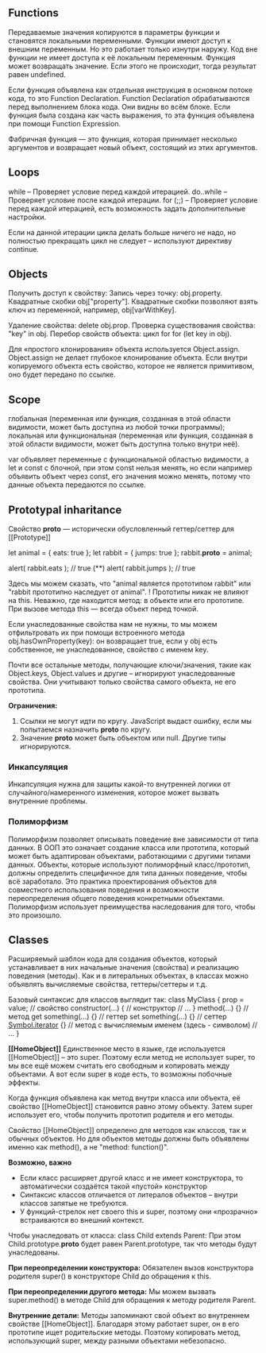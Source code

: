 ## Functions

Передаваемые значения копируются в параметры функции и становятся локальными переменными.
Функции имеют доступ к внешним переменным. Но это работает только изнутри наружу. Код вне функции не имеет доступа к её локальным переменным.
Функция может возвращать значение. Если этого не происходит, тогда результат равен undefined.

Если функция объявлена как отдельная инструкция в основном потоке кода, то это Function Declaration. Function Declaration обрабатываются перед выполнением блока кода. 
Они видны во всём блоке. Если функция была создана как часть выражения, то эта функция объявлена при помощи Function Expression. 

Фабричная функция — это функция, которая принимает несколько аргументов и возвращает новый объект, состоящий из этих аргументов. 

## Loops

while – Проверяет условие перед каждой итерацией.
do..while – Проверяет условие после каждой итерации.
for (;;) – Проверяет условие перед каждой итерацией, есть возможность задать дополнительные настройки.

Если на данной итерации цикла делать больше ничего не надо, но полностью прекращать цикл не следует – используют директиву continue.

## Objects

Получить доступ к свойству:
Запись через точку: obj.property.
Квадратные скобки obj["property"]. Квадратные скобки позволяют взять ключ из переменной, например, obj[varWithKey].

Удаление свойства: delete obj.prop.
Проверка существования свойства: "key" in obj.
Перебор свойств объекта: цикл for for (let key in obj).

Для «простого клонирования» объекта используется Object.assign. Object.assign не делает глубокое клонирование объекта. 
Если внутри копируемого объекта есть свойство, которое не является примитивом, оно будет передано по ссылке.

## Scope

глобальная (переменная или функция, созданная в этой области видимости, может быть доступна из любой точки программы);
локальная или функциональная (переменная или функция, созданная в этой области видимости, может быть доступна только внутри неё).

var объявляет переменные с функциональной областью видимости, а let и const c блочной, при этом const нельзя менять, но если например объявить объект через const, 
его значения можно менять, потому что данные объекта передаются по ссылке.

## Prototypal inharitance

Свойство __proto__ — исторически обусловленный геттер/сеттер для [[Prototype]]

let animal = {
  eats: true
};
let rabbit = {
  jumps: true
};
rabbit.__proto__ = animal;

alert( rabbit.eats ); // true (**)
alert( rabbit.jumps ); // true

Здесь мы можем сказать, что "animal является прототипом rabbit" или "rabbit прототипно наследует от animal".
! Прототипы никак не влияют на this. Неважно, где находится метод: в объекте или его прототипе. При вызове метода this — всегда объект перед точкой.

Если унаследованные свойства нам не нужны, то мы можем отфильтровать их при помощи встроенного метода obj.hasOwnProperty(key): он возвращает true, 
если у obj есть собственное, не унаследованное, свойство с именем key.

Почти все остальные методы, получающие ключи/значения, такие как Object.keys, Object.values и другие – игнорируют унаследованные свойства.
Они учитывают только свойства самого объекта, не его прототипа.

**Ограничения:**
1. Ссылки не могут идти по кругу. JavaScript выдаст ошибку, если мы попытаемся назначить __proto__ по кругу.
2. Значение __proto__ может быть объектом или null. Другие типы игнорируются.

### Инкапсуляция
Инкапсуляция нужна для защиты какой-то внутренней логики от случайного/намеренного изменения, которое может вызвать внутренние проблемы.

### Полиморфизм
Полиморфизм позволяет описывать поведение вне зависимости от типа данных. В ООП это означает создание класса или прототипа, который может быть адаптирован объектами, работающими с другими типами данных. Объекты, которые используют полиморфный класс/прототип, должны определить специфичное для типа данных поведение, чтобы всё заработало. 
Это практика проектирования объектов для совместного использования поведения и возможности переопределения общего поведения конкретными объектами. Полиморфизм использует преимущества наследования для того, чтобы это произошло.

## Classes
Расширяемый шаблон кода для создания объектов, который устанавливает в них начальные значения (свойства) и реализацию поведения (методы). Как и в литеральных объектах, в классах можно объявлять вычисляемые свойства, геттеры/сеттеры и т.д.

Базовый синтаксис для классов выглядит так:
class MyClass {
  prop = value; // свойство
  constructor(...) { // конструктор
    // ...
  }
  method(...) {} // метод
  get something(...) {} // геттер
  set something(...) {} // сеттер
  [Symbol.iterator]() {} // метод с вычисляемым именем (здесь - символом)
  // ...
}

**[[HomeObject]]**
Единственное место в языке, где используется [[HomeObject]] – это super. Поэтому если метод не использует super, то мы все ещё можем считать его свободным и копировать между объектами. А вот если super в коде есть, то возможны побочные эффекты.

Когда функция объявлена как метод внутри класса или объекта, её свойство [[HomeObject]] становится равно этому объекту. Затем super использует его, чтобы получить прототип родителя и его методы.

Свойство [[HomeObject]] определено для методов как классов, так и обычных объектов. Но для объектов методы должны быть объявлены именно как method(), а не "method: function()".

**Возможно, важно**
- Если класс расширяет другой класс и не имеет конструктора, то автоматически создаётся такой «пустой» конструктор
- Синтаксис классов отличается от литералов объектов – внутри классов запятые не требуются.
- У функций-стрелок нет своего this и super, поэтому они «прозрачно» встраиваются во внешний контекст.

Чтобы унаследовать от класса: class Child extends Parent:
При этом Child.prototype.__proto__ будет равен Parent.prototype, так что методы будут унаследованы.

**При переопределении конструктора:**
Обязателен вызов конструктора родителя super() в конструкторе Child до обращения к this.

**При переопределении другого метода:**
Мы можем вызвать super.method() в методе Child для обращения к методу родителя Parent.

**Внутренние детали:**
Методы запоминают свой объект во внутреннем свойстве [[HomeObject]]. Благодаря этому работает super, он в его прототипе ищет родительские методы.
Поэтому копировать метод, использующий super, между разными объектами небезопасно.
